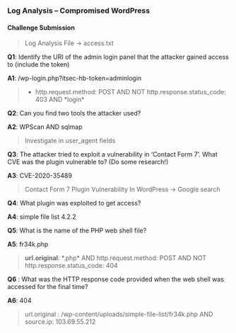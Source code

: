 ### Log Analysis – Compromised WordPress

#### Challenge Submission

> Log Analysis File ->  access.txt

**Q1**: Identify the URI of the admin login panel that the attacker gained access to (include the token) 

**A1**: /wp-login.php?itsec-hb-token=adminlogin

> - http.request.method: POST AND NOT http.response.status_code: 403 AND \*login*

**Q2**: Can you find two tools the attacker used?

**A2**: WPScan AND sqlmap

> Investigate in user_agent fields

**Q3**: The attacker tried to exploit a vulnerability in ‘Contact Form 7’. What CVE was the plugin vulnerable to? (Do some research!)

**A3**:  CVE-2020-35489

> Contact Form 7 Plugin Vulnerability In WordPress -> Google search

**Q4**: What plugin was exploited to get access?

**A4**: simple file list 4.2.2

**Q5**: What is the name of the PHP web shell file? 

**A5**: fr34k.php

> **url.original**: \*.php* AND http.request.method: POST AND NOT http.response.status_code: 404

**Q6** : What was the HTTP response code provided when the web shell was accessed for the final time? 

**A6**: 404

> url.original : /wp-content/uploads/simple-file-list/fr34k.php AND source.ip: 103.69.55.212